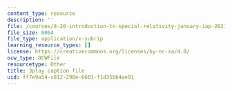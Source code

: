 ```yaml
---
content_type: resource
description: ''
file: /courses/8-20-introduction-to-special-relativity-january-iap-2021/ff7e9a54c812298e6601f1d35bb4ae91_0lPfTMmyzvk.srt
file_size: 8064
file_type: application/x-subrip
learning_resource_types: []
license: https://creativecommons.org/licenses/by-nc-sa/4.0/
ocw_type: OCWFile
resourcetype: Other
title: 3play caption file
uid: ff7e9a54-c812-298e-6601-f1d35bb4ae91
---
```

